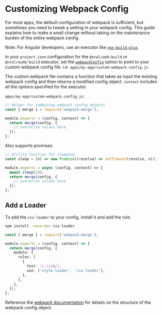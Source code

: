 # Customizing Webpack Config

For most apps, the default configuration of webpack is sufficient, but sometimes you need to tweak a setting in your webpack config. This guide explains how to make a small change without taking on the maintenance burden of the entire webpack config.

Note: For Angular developers, use an executor like [`ngx-build-plus`](https://github.com/manfredsteyer/ngx-build-plus).

In your `project.json` configuration for the `@nrwl/web:build` or `@nrwl/node:build` executor, set the [`webpackConfig`](/web/build#webpackconfig) option to point to your custom webpack config file. i.e. `apps/my-app/custom-webpack.config.js`

The custom webpack file contains a function that takes as input the existing webpack config and then returns a modified config object. `context` includes all the options specified for the executor.

`apps/my-app/custom-webpack.config.js`:

```typescript
// Helper for combining webpack config objects
const { merge } = require('webpack-merge');

module.exports = (config, context) => {
  return merge(config, {
    // overwrite values here
  });
};
```

Also supports promises

```typescript
// Utility function for sleeping
const sleep = (n) => new Promise((resolve) => setTimeout(resolve, n));

module.exports = async (config, context) => {
  await sleep(10);
  return merge(config, {
    // overwrite values here
  });
};
```

## Add a Loader

To add the `css-loader` to your config, install it and add the rule.

```bash
npm install -save-dev css-loader
```

```typescript
const { merge } = require('webpack-merge');

module.exports = (config, context) => {
  return merge(config, {
    module: {
      rules: [
        {
          test: /\.css$/i,
          use: ['style-loader', 'css-loader'],
        },
      ],
    },
  });
};
```

Reference the [webpack documentation](https://webpack.js.org/configuration/) for details on the structure of the webpack config object.
